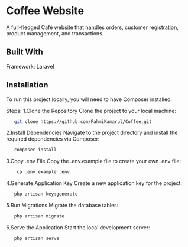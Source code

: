 # Coffee Website
A full-fledged Café website that handles orders, customer registration, product management, and transactions.

## Built With
Framework: Laravel
## Installation
To run this project locally, you will need to have Composer installed.

Steps:
1.Clone the Repository
Clone the project to your local machine:
```bash
   git clone https://github.com/FahmiKamarul/Coffee.git
```

2.Install Dependencies
Navigate to the project directory and install the required dependencies via Composer:
```bash
   composer install
```

3.Copy .env File
Copy the .env.example file to create your own .env file:
```bash
    cp .env.example .env
```

4.Generate Application Key
Create a new application key for the project:
```bash
   php artisan key:generate
```

5.Run Migrations
Migrate the database tables:
```bash
   php artisan migrate
```

6.Serve the Application
Start the local development server:
```bash
   php artisan serve
```
